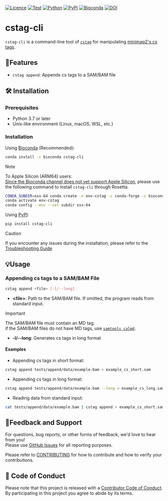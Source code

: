 [![Licence](https://img.shields.io/badge/License-MIT-9cf.svg)](https://choosealicense.com/licenses/mit/)
[![Test](https://img.shields.io/github/actions/workflow/status/akikuno/cstag-cli/pytest.yml?branch=main&label=Test&color=brightgreen)](https://github.com/akikuno/cstag-cli/actions)
[![Python](https://img.shields.io/pypi/pyversions/cstag-cli.svg?label=Python&color=blue)](https://pypi.org/project/cstag-cli/)
[![PyPI](https://img.shields.io/pypi/v/cstag-cli.svg?label=PyPI&color=orange)](https://pypi.org/project/cstag-cli/)
[![Bioconda](https://img.shields.io/conda/v/bioconda/cstag-cli?label=Bioconda&color=orange)](https://anaconda.org/bioconda/cstag-cli)
[![DOI](https://zenodo.org/badge/683243028.svg)](https://zenodo.org/badge/latestdoi/683243028)


# cstag-cli

`cstag-cli` is a command-line tool of [`cstag`](https://github.com/akikuno/cstag) for manipulating [minimap2's cs tags](https://github.com/lh3/minimap2#the-cs-optional-tag).

## 🌟Features

- `cstag append`: Appends cs tags to a SAM/BAM file

## 🛠 Installation

### Prerequisites

- Python 3.7 or later
- Unix-like environment (Linux, macOS, WSL, etc.)

### Installation

Using [Bioconda](https://anaconda.org/bioconda/cstag-cli) (Recommended):

```bash
conda install -c bioconda cstag-cli
```

> [!NOTE]
> To Apple Silicon (ARM64) users:  
> [Since the Bioconda channel does not yet support Apple Silicon](https://github.com/bioconda/bioconda-recipes/issues/37068#issuecomment-1257790919), please use the following command to install `cstag-cli` through Rosetta.
> ```bash
> CONDA_SUBDIR=osx-64 conda create -n env-cstag -c conda-forge -c bioconda python=3.10 cstag cstag-cli -y
> conda activate env-cstag
> conda config --env --set subdir osx-64
> ```

Using [PyPI](https://pypi.org/project/cstag-cli/):

```bash
pip install cstag-cli
```

> [!CAUTION]
> If you encounter any issues during the installation, please refer to the [Troubleshooting Guide](https://github.com/akikuno/cstag-cli/blob/main/docs/troubleshooting.md)

## 💡Usage

### Appending cs tags to a SAM/BAM File

```bash
cstag append <file> [-l/--long]
```

- **\<file\>**:  Path to the SAM/BAM file. If omitted, the program reads from standard input.  

> [!IMPORTANT]
> The SAM/BAM file must contain an MD tag.  
> if the SAM/BAM files do not have MD tags, use [`samtools calmd`](https://www.htslib.org/doc/samtools-calmd.html).  

- **-l/--long**: Generates cs tags in long format


#### Examples

- Appending cs tags in short format:
```bash
cstag append tests/append/data/example.bam > example_cs_short.sam
```

- Appending cs tags in long format:
```bash
cstag append tests/append/data/example.bam --long > example_cs_long.sam
```
- Reading data from standard input:

```bash
cat tests/append/data/example.bam | cstag append > example_cs_short.sam
```

## 📣Feedback and Support

For questions, bug reports, or other forms of feedback, we'd love to hear from you!  
Please use [GitHub Issues](https://github.com/akikuno/cstag-cli/issues) for all reporting purposes.  

Please refer to [CONTRIBUTING](https://github.com/akikuno/cstag-cli/blob/main/docs/CONTRIBUTING.md) for how to contribute and how to verify your contributions.  

## 🤝 Code of Conduct

Please note that this project is released with a [Contributor Code of Conduct](https://github.com/akikuno/cstag-cli/blob/main/docs/CODE_OF_CONDUCT.md).  
By participating in this project you agree to abide by its terms.  
